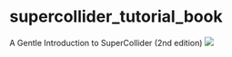 # supercollider_tutorial_book
A Gentle Introduction to SuperCollider (2nd edition) 
![](https://github.com/dauuricus/supercollider_tutorial_book/blob/master/acatmayappear0.png)
